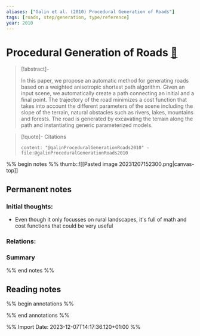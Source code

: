 ```yaml
---
aliases: ["Galin et al. (2010) Procedural Generation of Roads"]
tags: [roads, step/generation, type/reference]
year: 2010
---
```

# Procedural Generation of Roads [📖](zotero://select/library/items/WQETEQST)

> [!abstract]-
> 
> In this paper, we propose an automatic method for generating roads based on a weighted anisotropic shortest path algorithm. Given an input scene, we automatically create a path connecting an initial and a final point. The trajectory of the road minimizes a cost function that takes into account the different parameters of the scene including the slope of the terrain, natural obstacles such as rivers, lakes, mountains and forests. The road is generated by excavating the terrain along the path and instantiating generic parameterized models.
> 

> [!quote]- Citations
> 
> ```query
> content: "@galinProceduralGenerationRoads2010" -file:@galinProceduralGenerationRoads2010
> ```

%% begin notes %%
thumb::![[Pasted image 20231207152300.png|canvas-top]]
## Permanent notes
### Initial thoughts:
- Even though it only focusses on rural landscapes, it's full of math and cost functions that could be very useful

### Relations:


### Summary


%% end notes %%
## Reading notes
%% begin annotations %%

%% end annotations %%



%% Import Date: 2023-12-07T14:17:36.120+01:00 %%
